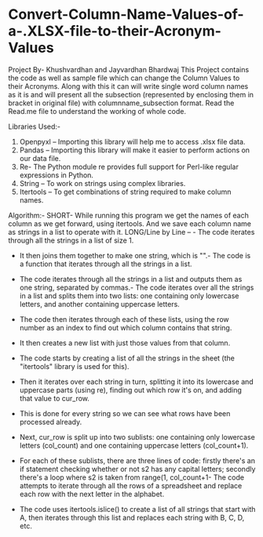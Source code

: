 # Convert-Column-Name-Values-of-a-.XLSX-file-to-their-Acronym-Values
Project By- Khushvardhan and Jayvardhan Bhardwaj
This Project contains the code as well as sample file which can change the Column Values to their Acronyms.  Along with this it can will write single word column names as it is and will present all the subsection (represented by enclosing them in bracket in original file) with columnname_subsection format. Read the Read.me file to understand the working of whole code.

Libraries Used:-
1.	Openpyxl – Importing this library will help me to access .xlsx file data. 
2.	Pandas – Importing this library will make it easier to perform actions on our data file.
3.	Re- The Python module re provides full support for Perl-like regular expressions in Python.
4.	String – To work on strings using complex libraries.
5.	Itertools – To get combinations of string required to make column names.


Algorithm:-
	SHORT-
While running this program we get the names of each column as we get forward, using itertools. And we save each column name as strings in a list to operate with it.
		LONG/Line by Line –
			- The code iterates through all the strings in a list of size 1.
- It then joins them together to make one string, which is "".- The code is a function that iterates through all the strings in a list.

- The code iterates through all the strings in a list and outputs them as one string, separated by commas.- The code iterates over all the strings in a list and splits them into two lists: one containing only lowercase letters, and another containing uppercase letters.
- The code then iterates through each of these lists, using the row number as an index to find out which column contains that string.
- It then creates a new list with just those values from that column.

- The code starts by creating a list of all the strings in the sheet (the "itertools" library is used for this).
- Then it iterates over each string in turn, splitting it into its lowercase and uppercase parts (using re), finding out which row it's on, and adding that value to cur_row.
- This is done for every string so we can see what rows have been processed already.
- Next, cur_row is split up into two sublists: one containing only lowercase letters (col_count) and one containing uppercase letters (col_count+1).
- For each of these sublists, there are three lines of code: firstly there's an if statement checking whether or not s2 has any capital letters; secondly there's a loop where s2 is taken from range(1, col_count+1- The code attempts to iterate through all the rows of a spreadsheet and replace each row with the next letter in the alphabet.

- The code uses itertools.islice() to create a list of all strings that start with A, then iterates through this list and replaces each string with B, C, D, etc.
			

				
